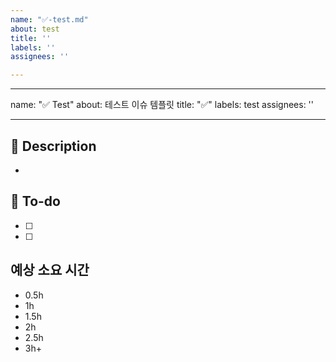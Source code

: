 ```yaml
---
name: "✅-test.md"
about: test
title: ''
labels: ''
assignees: ''

---
```


---
name: "✅ Test"
about: 테스트 이슈 템플릿
title: "✅"
labels: test
assignees: ''

---

## 📌 Description
- 

## 📝 To-do
- [ ] 
- [ ]

## 예상 소요 시간
- 0.5h
- 1h
- 1.5h
- 2h
- 2.5h
- 3h+
